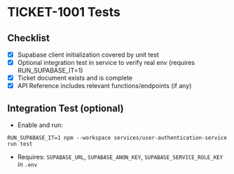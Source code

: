 # TICKET-1001 Tests

## Checklist
- [x] Supabase client initialization covered by unit test
- [x] Optional integration test in service to verify real env (requires RUN_SUPABASE_IT=1)
- [x] Ticket document exists and is complete
- [x] API Reference includes relevant functions/endpoints (if any)

## Integration Test (optional)
- Enable and run:
```
RUN_SUPABASE_IT=1 npm --workspace services/user-authentication-service run test
```
- Requires: `SUPABASE_URL`, `SUPABASE_ANON_KEY`, `SUPABASE_SERVICE_ROLE_KEY` in `.env` 